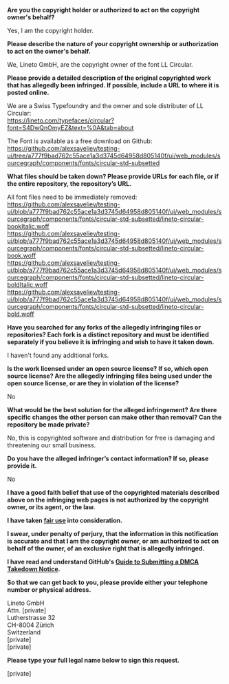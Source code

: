 **Are you the copyright holder or authorized to act on the copyright owner's behalf?**

Yes, I am the copyright holder.

**Please describe the nature of your copyright ownership or authorization to act on the owner's behalf.**

We, Lineto GmbH, are the copyright owner of the font LL Circular.

**Please provide a detailed description of the original copyrighted work that has allegedly been infringed. If possible, include a URL to where it is posted online.**

We are a Swiss Typefoundry and the owner and sole distributer of LL Circular:  
https://lineto.com/typefaces/circular?font=S4DwQnOmyEZ&text=%0A&tab=about

The Font is available as a free download on Github: https://github.com/alexsaveliev/testing-ui/tree/a777f9bad762c55ace1a3d3745d64958d805140f/ui/web_modules/sourcegraph/components/fonts/circular-std-subsetted

**What files should be taken down? Please provide URLs for each file, or if the entire repository, the repository’s URL.**

All font files need to be immediately removed:  
https://github.com/alexsaveliev/testing-ui/blob/a777f9bad762c55ace1a3d3745d64958d805140f/ui/web_modules/sourcegraph/components/fonts/circular-std-subsetted/lineto-circular-bookItalic.woff  
https://github.com/alexsaveliev/testing-ui/blob/a777f9bad762c55ace1a3d3745d64958d805140f/ui/web_modules/sourcegraph/components/fonts/circular-std-subsetted/lineto-circular-book.woff  
https://github.com/alexsaveliev/testing-ui/blob/a777f9bad762c55ace1a3d3745d64958d805140f/ui/web_modules/sourcegraph/components/fonts/circular-std-subsetted/lineto-circular-boldItalic.woff  
https://github.com/alexsaveliev/testing-ui/blob/a777f9bad762c55ace1a3d3745d64958d805140f/ui/web_modules/sourcegraph/components/fonts/circular-std-subsetted/lineto-circular-bold.woff

**Have you searched for any forks of the allegedly infringing files or repositories? Each fork is a distinct repository and must be identified separately if you believe it is infringing and wish to have it taken down.**

I haven't found any additional forks.

**Is the work licensed under an open source license? If so, which open source license? Are the allegedly infringing files being used under the open source license, or are they in violation of the license?**

No

**What would be the best solution for the alleged infringement? Are there specific changes the other person can make other than removal? Can the repository be made private?**

No, this is copyrighted software and distribution for free is damaging and threatening our small business.

**Do you have the alleged infringer’s contact information? If so, please provide it.**

No

**I have a good faith belief that use of the copyrighted materials described above on the infringing web pages is not authorized by the copyright owner, or its agent, or the law.**

**I have taken <a href="https://www.lumendatabase.org/topics/22">fair use</a> into consideration.**

**I swear, under penalty of perjury, that the information in this notification is accurate and that I am the copyright owner, or am authorized to act on behalf of the owner, of an exclusive right that is allegedly infringed.**

**I have read and understand GitHub's <a href="https://help.github.com/articles/guide-to-submitting-a-dmca-takedown-notice/">Guide to Submitting a DMCA Takedown Notice</a>.**

**So that we can get back to you, please provide either your telephone number or physical address.**

Lineto GmbH  
Attn. [private]  
Lutherstrasse 32  
CH-8004 Zürich  
Switzerland  
[private]  
[private]

**Please type your full legal name below to sign this request.**

[private]
